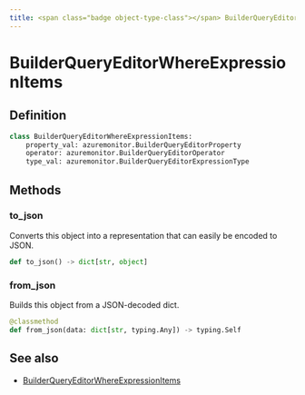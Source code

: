 ```yaml
---
title: <span class="badge object-type-class"></span> BuilderQueryEditorWhereExpressionItems
---
```

# <span class="badge object-type-class"></span> BuilderQueryEditorWhereExpressionItems

## Definition

```python
class BuilderQueryEditorWhereExpressionItems:
    property_val: azuremonitor.BuilderQueryEditorProperty
    operator: azuremonitor.BuilderQueryEditorOperator
    type_val: azuremonitor.BuilderQueryEditorExpressionType
```
## Methods

### <span class="badge object-method"></span> to_json

Converts this object into a representation that can easily be encoded to JSON.

```python
def to_json() -> dict[str, object]
```

### <span class="badge object-method"></span> from_json

Builds this object from a JSON-decoded dict.

```python
@classmethod
def from_json(data: dict[str, typing.Any]) -> typing.Self
```

## See also

 * <span class="badge builder"></span> [BuilderQueryEditorWhereExpressionItems](./builder-BuilderQueryEditorWhereExpressionItems.md)
